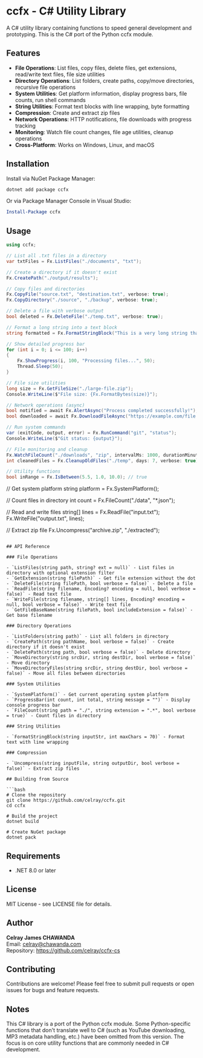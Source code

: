 # ccfx - C# Utility Library

A C# utility library containing functions to speed general development and prototyping. This is the C# port of the Python ccfx module.

## Features

- **File Operations**: List files, copy files, delete files, get extensions, read/write text files, file size utilities
- **Directory Operations**: List folders, create paths, copy/move directories, recursive file operations
- **System Utilities**: Get platform information, display progress bars, file counts, run shell commands
- **String Utilities**: Format text blocks with line wrapping, byte formatting
- **Compression**: Create and extract zip files
- **Network Operations**: HTTP notifications, file downloads with progress tracking
- **Monitoring**: Watch file count changes, file age utilities, cleanup operations
- **Cross-Platform**: Works on Windows, Linux, and macOS

## Installation

Install via NuGet Package Manager:

```bash
dotnet add package ccfx
```

Or via Package Manager Console in Visual Studio:

```powershell
Install-Package ccfx
```

## Usage

```csharp
using ccfx;

// List all .txt files in a directory
var txtFiles = Fx.ListFiles("./documents", "txt");

// Create a directory if it doesn't exist
Fx.CreatePath("./output/results");

// Copy files and directories
Fx.CopyFile("source.txt", "destination.txt", verbose: true);
Fx.CopyDirectory("./source", "./backup", verbose: true);

// Delete a file with verbose output
bool deleted = Fx.DeleteFile("./temp.txt", verbose: true);

// Format a long string into a text block
string formatted = Fx.FormatStringBlock("This is a very long string that needs to be wrapped", 50);

// Show detailed progress bar
for (int i = 0; i <= 100; i++)
{
    Fx.ShowProgress(i, 100, "Processing files...", 50);
    Thread.Sleep(50);
}

// File size utilities
long size = Fx.GetFileSize("./large-file.zip");
Console.WriteLine($"File size: {Fx.FormatBytes(size)}");

// Network operations (async)
bool notified = await Fx.AlertAsync("Process completed successfully!");
bool downloaded = await Fx.DownloadFileAsync("https://example.com/file.zip", "./downloads/file.zip", verbose: true);

// Run system commands
var (exitCode, output, error) = Fx.RunCommand("git", "status");
Console.WriteLine($"Git status: {output}");

// File monitoring and cleanup
Fx.WatchFileCount("./downloads", "zip", intervalMs: 1000, durationMinutes: 5);
int cleanedFiles = Fx.CleanupOldFiles("./temp", days: 7, verbose: true);

// Utility functions
bool inRange = Fx.IsBetween(5.5, 1.0, 10.0); // true
```

// Get system platform
string platform = Fx.SystemPlatform();

// Count files in directory
int count = Fx.FileCount("./data", "*.json");

// Read and write files
string[] lines = Fx.ReadFile("input.txt");
Fx.WriteFile("output.txt", lines);

// Extract zip file
Fx.Uncompress("archive.zip", "./extracted");
```

## API Reference

### File Operations

- `ListFiles(string path, string? ext = null)` - List files in directory with optional extension filter
- `GetExtension(string filePath)` - Get file extension without the dot
- `DeleteFile(string filePath, bool verbose = false)` - Delete a file
- `ReadFile(string filename, Encoding? encoding = null, bool verbose = false)` - Read text file
- `WriteFile(string filename, string[] lines, Encoding? encoding = null, bool verbose = false)` - Write text file
- `GetFileBaseName(string filePath, bool includeExtension = false)` - Get base filename

### Directory Operations

- `ListFolders(string path)` - List all folders in directory
- `CreatePath(string pathName, bool verbose = false)` - Create directory if it doesn't exist
- `DeletePath(string path, bool verbose = false)` - Delete directory
- `MoveDirectory(string srcDir, string destDir, bool verbose = false)` - Move directory
- `MoveDirectoryFiles(string srcDir, string destDir, bool verbose = false)` - Move all files between directories

### System Utilities

- `SystemPlatform()` - Get current operating system platform
- `ProgressBar(int count, int total, string message = "")` - Display console progress bar
- `FileCount(string path = "./", string extension = ".*", bool verbose = true)` - Count files in directory

### String Utilities

- `FormatStringBlock(string inputStr, int maxChars = 70)` - Format text with line wrapping

### Compression

- `Uncompress(string inputFile, string outputDir, bool verbose = false)` - Extract zip files

## Building from Source

```bash
# Clone the repository
git clone https://github.com/celray/ccfx.git
cd ccfx

# Build the project
dotnet build

# Create NuGet package
dotnet pack
```

## Requirements

- .NET 8.0 or later

## License

MIT License - see LICENSE file for details.

## Author

**Celray James CHAWANDA**  
Email: celray@chawanda.com  
Repository: https://github.com/celray/ccfx-cs

## Contributing

Contributions are welcome! Please feel free to submit pull requests or open issues for bugs and feature requests.

## Notes

This C# library is a port of the Python ccfx module. Some Python-specific functions that don't translate well to C# (such as YouTube downloading, MP3 metadata handling, etc.) have been omitted from this version. The focus is on core utility functions that are commonly needed in C# development.

